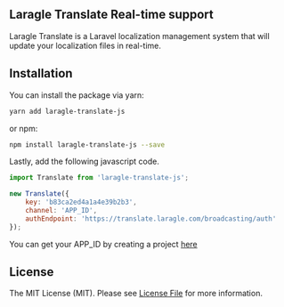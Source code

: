 ## Laragle Translate Real-time support
Laragle Translate is a Laravel localization management system that will update your localization files in real-time.


## Installation

You can install the package via yarn:

```bash
yarn add laragle-translate-js
```

or npm:

```bash
npm install laragle-translate-js --save
```

Lastly, add the following javascript code.

```js
import Translate from 'laragle-translate-js';

new Translate({
    key: 'b83ca2ed4a1a4e39b2b3',
    channel: 'APP_ID',
    authEndpoint: 'https://translate.laragle.com/broadcasting/auth'
});
```

You can get your APP_ID by creating a project [here](https://translate.laragle.com)


## License

The MIT License (MIT). Please see [License File](LICENSE) for more information.
